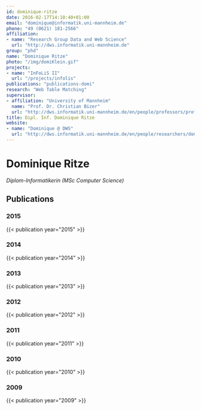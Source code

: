 ```yaml
---
id: dominique-ritze
date: 2016-02-17T14:10:40+01:00
email: "dominique@informatik.uni-mannheim.de"
phone: "49 (0621) 181-2566"
affiliation:
- name: "Research Group Data and Web Science"
  url: "http://dws.informatik.uni-mannheim.de"
group: "phd"
name: "Dominique Ritze"
photo: "/img/domiKlein.gif"
projects:
- name: "InFoLiS II"
  url: "/projects/infolis"
publications: "publications-domi"
research: "Web Table Matching"
supervisor:
- affiliation: "University of Mannheim"
  name: "Prof. Dr. Christian Bizer"
  url: "http://dws.informatik.uni-mannheim.de/en/people/professors/profdrchristianbizer/"
title: Dipl. Inf. Dominique Ritze
website:
- name: "Dominique @ DWS"
  url: "http://dws.informatik.uni-mannheim.de/en/people/researchers/dominiqueritze/"
---
```


# Dominique Ritze

*Diplom-Informatikerin (MSc Computer Science)*

## Publications
### 2015
{{< publication year="2015" >}}
### 2014
{{< publication year="2014" >}}
### 2013
{{< publication year="2013" >}}
### 2012
{{< publication year="2012" >}}
### 2011
{{< publication year="2011" >}}
### 2010
{{< publication year="2010" >}}
### 2009
{{< publication year="2009" >}}
